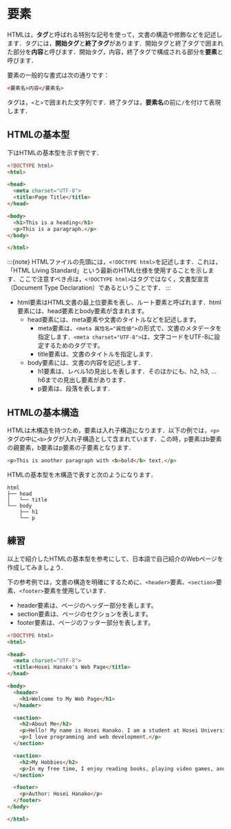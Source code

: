 # 要素

HTMLは，**タグ**と呼ばれる特別な記号を使って，文書の構造や修飾などを記述します．タグには，**開始タグ**と**終了タグ**があります．開始タグと終了タグで囲まれた部分を**内容**と呼びます．開始タグ，内容，終了タグで構成される部分を**要素**と呼びます．

要素の一般的な書式は次の通りです：

```html
<要素名>内容</要素名>
```

タグは，`<`と`>`で囲まれた文字列です．終了タグは，**要素名**の前に`/`を付けて表現します．

## HTMLの基本型

下はHTMLの基本型を示す例です．

```html
<!DOCTYPE html>
<html>

<head>
  <meta charset="UTF-8">
  <title>Page Title</title>
</head>

<body>
  <h1>This is a heading</h1>
  <p>This is a paragraph.</p>
</body>

</html>
```

:::{note}
HTMLファイルの先頭には，`<!DOCTYPE html>`を記述します．これは，「HTML Living Standard」という最新のHTML仕様を使用することを示します．ここで注意すべき点は，`<!DOCTYPE html>`はタグではなく，文書型宣言（Document Type Declaration）であるということです．
:::

- html要素はHTML文書の最上位要素を表し、ルート要素と呼ばれます．html要素には、head要素とbody要素が含まれます。
  - head要素には、meta要素や文書のタイトルなどを記述します。
    - meta要素は、`<meta 属性名="属性値">`の形式で、文書のメタデータを指定します．`<meta charset="UTF-8">`は、文字コードをUTF-8に設定するためのタグです。
    - title要素は、文書のタイトルを指定します．
  - body要素には、文書の内容を記述します．
    - h1要素は、レベル1の見出しを表します．そのほかにも、h2, h3, ... h6までの見出し要素があります．
    - p要素は、段落を表します．

## HTMLの基本構造

HTMLは木構造を持つため，要素は入れ子構造になります．以下の例では，`<p>`タグの中に`<b>`タグが入れ子構造として含まれています．この時，p要素はb要素の親要素，b要素はp要素の子要素となります．

```html
<p>This is another paragraph with <b>bold</b> text.</p>
```

HTMLの基本型を木構造で表すと次のようになります．

```
html
├── head
│   └── title
└── body
    ├── h1
    └── p
```

## 練習

以上で紹介したHTMLの基本型を参考にして、日本語で自己紹介のWebページを作成してみましょう．

下の参考例では，文書の構造を明確にするために、`<header>`要素、`<section>`要素、`<footer>`要素を使用しています．

- header要素は、ページのヘッダー部分を表します。
- section要素は、ページのセクションを表します。
- footer要素は、ページのフッター部分を表します。

```html
<!DOCTYPE html>
<html>

<head>
  <meta charset="UTF-8">
  <title>Hosei Hanako's Web Page</title>
</head>

<body>
  <header>
    <h1>Welcome to My Web Page</h1>
  </header>

  <section>
    <h2>About Me</h2>
    <p>Hello! My name is Hosei Hanako. I am a student at Hosei University.</p>
    <p>I love programming and web development.</p>
  </section>

  <section>
    <h2>My Hobbies</h2>
    <p>In my free time, I enjoy reading books, playing video games, and exploring new technologies.</p>
  </section>

  <footer>
    <p>Author: Hosei Hanako</p>
  </footer>
</body>

</html>
```